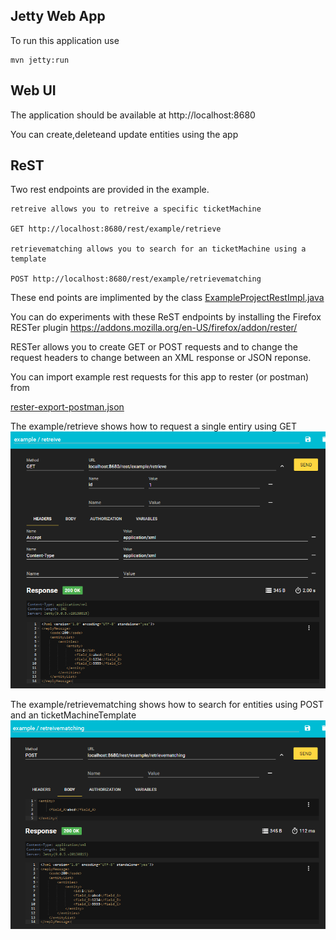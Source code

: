 ## Jetty Web App

To run this application use 
```
mvn jetty:run
```

## Web UI

The application should be available at http://localhost:8680

You can create,deleteand update entities using the app

## ReST

Two rest endpoints are provided in the example.

```
retreive allows you to retreive a specific ticketMachine

GET http://localhost:8680/rest/example/retrieve

retrievematching allows you to search for an ticketMachine using a template

POST http://localhost:8680/rest/example/retrievematching
```
These end points are implimented by the class 
[ExampleProjectRestImpl.java](../web//web/src/main/java/solent/ac/uk/ood/examples/exampleproject/web/rest/ExampleProjectRestImpl.java
)

You can do experiments with these ReST endpoints by installing the Firefox RESTer plugin
https://addons.mozilla.org/en-US/firefox/addon/rester/

RESTer allows you to create GET or POST requests and to change the request headers to change between an XML response or JSON reponse.

You can import example rest requests for this app to rester (or postman) from

[rester-export-postman.json](../web/rester-postman/rester-export-postman.json)

The example/retrieve shows how to request a single entiry using GET
![alt text](../web/images/RESTerRetreiveXML.png "Figure RESTerRetreiveXML.png ")


The example/retrievematching shows how to search for entities using POST and an ticketMachineTemplate
![alt text](../web/images/RESTerRetreiveMatchingXML.png "Figure RESTerRetreiveMatchingXML.png ")


